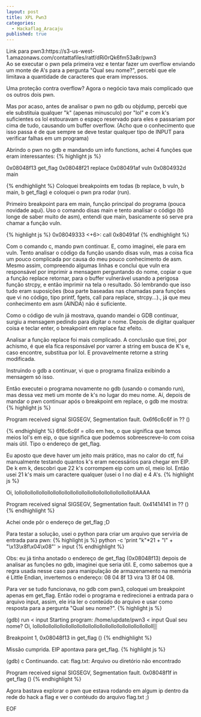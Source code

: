 ```yaml
---
layout: post
title: XPL Pwn3
categories:
  - Hackaflag_Aracaju
published: true
---
```

<div class="message">Link para pwn3:https://s3-us-west-1.amazonaws.com/contattafiles/ratf/dRi0rQk6fm53a8r/pwn3</div>
Ao se executar o pwn pela primeira vez e tentar fazer um overflow enviando um monte de A's para a pergunta "Qual seu nome?", percebi que ele limitava a quantidade de caracteres que eram impressos.

Uma proteção contra overflow? Agora o negócio tava mais complicado que os outros dois pwn.

Mas por acaso, antes de analisar o pwn no gdb ou objdump, percebi que ele substituia qualquer "k" (apenas minusculo) por "lol" e com k's suficientes os lol estouravam o espaço reservado para eles e passariam por cima de tudo, causando um buffer overflow. (Acho que o conhecimento que isso passa é de que sempre se deve testar qualquer tipo de INPUT para verificar falhas em um programa)

Abrindo o pwn no gdb e mandando um info functions, achei 4 funções 
que eram interessantes:
{% highlight js %}

0x08048f13  get_flag
0x08048f21  replace
0x080491af  vuln
0x0804932d  main

{% endhighlight %}
Coloquei breakpoints em todas (b replace, b vuln, b main, b get_flag) e coloquei o pwn pra rodar (run).

Primeiro breakpoint para em main, função principal do programa (pouca novidade aqui). Uso o comando disas main e tento analisar o código (tô longe de saber muito de asm), entendi que main, basicamente só serve pra chamar a função vuln.

{% highlight js %}
   0x08049333 <+6>:     call   0x80491af <vuln>
{% endhighlight %}

Com o comando c, mando pwn continuar. E, como imaginei, ele para em vuln. Tento analisar o código da função usando disas vuln, mas a coisa fica um pouco complicada por causa do meu pouco conhecimento de asm. 
Mesmo assim, compreendo algumas linhas e conclui que vuln era responsável por imprimir a mensagem perguntando do nome, copiar o que a função replace retornar, para o buffer vulnerável usando a perigosa função strcpy, e então imprimir na tela o resultado.
Só lembrando que isso tudo eram suposições (boa parte baseadas nas chamadas para funções que vi no código, tipo printf, fgets, call para replace, strcpy...)., já que meu conhecimento em asm (AINDA) não é suficiente.

Como o código de vuln já mostrava, quando mandei o GDB continuar, surgiu a mensagem pedindo para digitar o nome. Depois de digitar qualquer coisa e teclar enter, o breakpoint em replace faz efeito.

Analisar a função replace foi mais complicado. A conclusão que tirei, por achismo, é que ela fica responsável por varrer a string em busca de K's e, caso encontre, substitua por lol. E provavelmente retorne a string modificada.

Instruindo o gdb a continuar, vi que o programa finaliza exibindo a mensagem só isso.

Então executei o programa novamente no gdb (usando o comando run), mas dessa vez meti um monte de k's no lugar do meu nome. Aí, depois de mandar o pwn continuar após o breakpoint em replace, o gdb me mostra:
{% highlight js %}

Program received signal SIGSEGV, Segmentation fault.
0x6f6c6c6f  in ?? ()

{% endhighlight %}
6f6c6c6f = ollo em hex, o que significa que temos meios lol's em eip, o que significa que podemos sobreescreve-lo com coisa mais útil. Tipo o endereço de get_flag.

Eu aposto que deve haver um jeito mais prático, mas no calor do ctf, fui manualmente testando quantos k's eram necessários para chegar em EIP. De k em k, descobri que 22 k's corrompem eip com um ol, meio lol. Então usei 21 k's mais um caractere qualquer (usei o l no dia) e 4 A's.
{% highlight js %}

Oi, lollollollollollollollollollollollollollollollollollollollollollAAAA


Program received signal SIGSEGV, Segmentation fault.
0x41414141 in ?? ()
{% endhighlight %}

Achei onde pôr o endereço de get_flag ;D

Para testar a solução, usei o python para criar um arquivo que serviria de entrada para pwn: 
{% highlight js %}
python -c 'print "k"*21 + "l" + "\x13\x8f\x04\x08"' > input
{% endhighlight %}

Obs: eu já tinha anotado o endereço de get_flag (0x08048f13) depois de analisar as funções no gdb, imaginei que seria útil. E, como sabemos que a regra usada nesse caso para manipulação de armazenamento na memória é Little Endian, invertemos o endereço: 08 04 8f 13 vira 13 8f 04 08.

Para ver se tudo funcionava, no gdb com pwn3, coloquei um breakpoint apenas em get_flag. Então rodei o programa e redirecionei a entrada para o arquivo input, assim, ele iria ler o conteúdo do arquivo e usar como resposta para a pergunta "Qual seu nome?".
{% highlight js %}

(gdb) run < input
Starting program: /home/update/pwn3 < input
Qual seu nome? Oi, lollollollollollollollollollollollollollollollollollollollolloll▒


Breakpoint 1, 0x08048f13 in get_flag ()
{% endhighlight %}

Missão cumprida. EIP apontava para get_flag.
{% highlight js %}

(gdb) c
Continuando.
cat: flag.txt: Arquivo ou diretório não encontrado

Program received signal SIGSEGV, Segmentation fault.
0x08048f1f in get_flag ()
{% endhighlight %}

Agora bastava explorar o pwn que estava rodando em algum ip dentro da rede do hack a flag e ver o contéudo do arquivo flag.txt ;)

EOF
